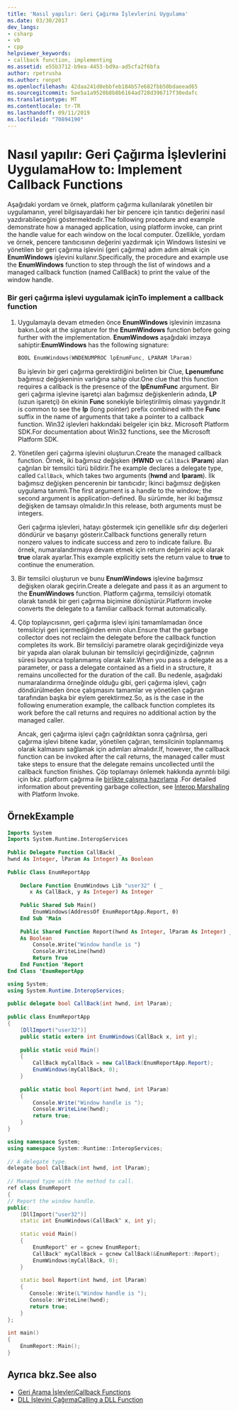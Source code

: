 ```yaml
---
title: 'Nasıl yapılır: Geri Çağırma İşlevlerini Uygulama'
ms.date: 03/30/2017
dev_langs:
- csharp
- vb
- cpp
helpviewer_keywords:
- callback function, implementing
ms.assetid: e55b3712-b9ea-4453-bd9a-ad5cfa2f6bfa
author: rpetrusha
ms.author: ronpet
ms.openlocfilehash: 42daa241d0ebbfeb184b57e682fbb50bdaeead65
ms.sourcegitcommit: 5ae5a1a9520b8b8b6164ad728d396717f30edafc
ms.translationtype: MT
ms.contentlocale: tr-TR
ms.lasthandoff: 09/11/2019
ms.locfileid: "70894190"
---
```

# <a name="how-to-implement-callback-functions"></a><span data-ttu-id="58fa4-102">Nasıl yapılır: Geri Çağırma İşlevlerini Uygulama</span><span class="sxs-lookup"><span data-stu-id="58fa4-102">How to: Implement Callback Functions</span></span>
<span data-ttu-id="58fa4-103">Aşağıdaki yordam ve örnek, platform çağırma kullanılarak yönetilen bir uygulamanın, yerel bilgisayardaki her bir pencere için tanıtıcı değerini nasıl yazdırabileceğini göstermektedir.</span><span class="sxs-lookup"><span data-stu-id="58fa4-103">The following procedure and example demonstrate how a managed application, using platform invoke, can print the handle value for each window on the local computer.</span></span> <span data-ttu-id="58fa4-104">Özellikle, yordam ve örnek, pencere tanıtıcısının değerini yazdırmak için Windows listesini ve yönetilen bir geri çağırma işlevini (geri çağırma) adım adım almak için **EnumWindows** işlevini kullanır.</span><span class="sxs-lookup"><span data-stu-id="58fa4-104">Specifically, the procedure and example use the **EnumWindows** function to step through the list of windows and a managed callback function (named CallBack) to print the value of the window handle.</span></span>  
  
### <a name="to-implement-a-callback-function"></a><span data-ttu-id="58fa4-105">Bir geri çağırma işlevi uygulamak için</span><span class="sxs-lookup"><span data-stu-id="58fa4-105">To implement a callback function</span></span>  
  
1. <span data-ttu-id="58fa4-106">Uygulamayla devam etmeden önce **EnumWindows** işlevinin imzasına bakın.</span><span class="sxs-lookup"><span data-stu-id="58fa4-106">Look at the signature for the **EnumWindows** function before going further with the implementation.</span></span> <span data-ttu-id="58fa4-107">**EnumWindows** aşağıdaki imzaya sahiptir:</span><span class="sxs-lookup"><span data-stu-id="58fa4-107">**EnumWindows** has the following signature:</span></span>  
  
    ```cpp
    BOOL EnumWindows(WNDENUMPROC lpEnumFunc, LPARAM lParam)
    ```
  
     <span data-ttu-id="58fa4-108">Bu işlevin bir geri çağırma gerektirdiğini belirten bir Clue, **Lpenumfunc** bağımsız değişkeninin varlığına sahip olur.</span><span class="sxs-lookup"><span data-stu-id="58fa4-108">One clue that this function requires a callback is the presence of the **lpEnumFunc** argument.</span></span> <span data-ttu-id="58fa4-109">Bir geri çağırma işlevine işaretçi alan bağımsız değişkenlerin adında, **LP** (uzun işaretçi) ön ekinin **Func** sonekiyle birleştirilmiş olması yaygındır.</span><span class="sxs-lookup"><span data-stu-id="58fa4-109">It is common to see the **lp** (long pointer) prefix combined with the **Func** suffix in the name of arguments that take a pointer to a callback function.</span></span> <span data-ttu-id="58fa4-110">Win32 işlevleri hakkındaki belgeler için bkz. Microsoft Platform SDK.</span><span class="sxs-lookup"><span data-stu-id="58fa4-110">For documentation about Win32 functions, see the Microsoft Platform SDK.</span></span>  
  
2. <span data-ttu-id="58fa4-111">Yönetilen geri çağırma işlevini oluşturun.</span><span class="sxs-lookup"><span data-stu-id="58fa4-111">Create the managed callback function.</span></span> <span data-ttu-id="58fa4-112">Örnek, iki bağımsız değişken (**HWND** ve `CallBack` **lParam**) alan çağrılan bir temsilci türü bildirir.</span><span class="sxs-lookup"><span data-stu-id="58fa4-112">The example declares a delegate type, called `CallBack`, which takes two arguments (**hwnd** and **lparam**).</span></span> <span data-ttu-id="58fa4-113">İlk bağımsız değişken pencerenin bir tanıtıcıdır; İkinci bağımsız değişken uygulama tanımlı.</span><span class="sxs-lookup"><span data-stu-id="58fa4-113">The first argument is a handle to the window; the second argument is application-defined.</span></span> <span data-ttu-id="58fa4-114">Bu sürümde, her iki bağımsız değişken de tamsayı olmalıdır.</span><span class="sxs-lookup"><span data-stu-id="58fa4-114">In this release, both arguments must be integers.</span></span>  
  
     <span data-ttu-id="58fa4-115">Geri çağırma işlevleri, hatayı göstermek için genellikle sıfır dışı değerleri döndürür ve başarıyı gösterir.</span><span class="sxs-lookup"><span data-stu-id="58fa4-115">Callback functions generally return nonzero values to indicate success and zero to indicate failure.</span></span> <span data-ttu-id="58fa4-116">Bu örnek, numaralandırmaya devam etmek için return değerini açık olarak **true** olarak ayarlar.</span><span class="sxs-lookup"><span data-stu-id="58fa4-116">This example explicitly sets the return value to **true** to continue the enumeration.</span></span>  
  
3. <span data-ttu-id="58fa4-117">Bir temsilci oluşturun ve bunu **EnumWindows** işlevine bağımsız değişken olarak geçirin.</span><span class="sxs-lookup"><span data-stu-id="58fa4-117">Create a delegate and pass it as an argument to the **EnumWindows** function.</span></span> <span data-ttu-id="58fa4-118">Platform çağırma, temsilciyi otomatik olarak tanıdık bir geri çağırma biçimine dönüştürür.</span><span class="sxs-lookup"><span data-stu-id="58fa4-118">Platform invoke converts the delegate to a familiar callback format automatically.</span></span>  
  
4. <span data-ttu-id="58fa4-119">Çöp toplayıcısının, geri çağırma işlevi işini tamamlamadan önce temsilciyi geri içermediğinden emin olun.</span><span class="sxs-lookup"><span data-stu-id="58fa4-119">Ensure that the garbage collector does not reclaim the delegate before the callback function completes its work.</span></span> <span data-ttu-id="58fa4-120">Bir temsilciyi parametre olarak geçirdiğinizde veya bir yapıda alan olarak bulunan bir temsilciyi geçirdiğinizde, çağrının süresi boyunca toplanmamış olarak kalır.</span><span class="sxs-lookup"><span data-stu-id="58fa4-120">When you pass a delegate as a parameter, or pass a delegate contained as a field in a structure, it remains uncollected for the duration of the call.</span></span> <span data-ttu-id="58fa4-121">Bu nedenle, aşağıdaki numaralandırma örneğinde olduğu gibi, geri çağırma işlevi, çağrı döndürülmeden önce çalışmasını tamamlar ve yönetilen çağıran tarafından başka bir eylem gerektirmez.</span><span class="sxs-lookup"><span data-stu-id="58fa4-121">So, as is the case in the following enumeration example, the callback function completes its work before the call returns and requires no additional action by the managed caller.</span></span>  
  
     <span data-ttu-id="58fa4-122">Ancak, geri çağırma işlevi çağrı çağrıldıktan sonra çağrılırsa, geri çağırma işlevi bitene kadar, yönetilen çağıran, temsilcinin toplanmamış olarak kalmasını sağlamak için adımları almalıdır.</span><span class="sxs-lookup"><span data-stu-id="58fa4-122">If, however, the callback function can be invoked after the call returns, the managed caller must take steps to ensure that the delegate remains uncollected until the callback function finishes.</span></span> <span data-ttu-id="58fa4-123">Çöp toplamayı önlemek hakkında ayrıntılı bilgi için bkz. platform çağırma ile [birlikte çalışma hazırlama](../../../docs/framework/interop/interop-marshaling.md) .</span><span class="sxs-lookup"><span data-stu-id="58fa4-123">For detailed information about preventing garbage collection, see [Interop Marshaling](../../../docs/framework/interop/interop-marshaling.md) with Platform Invoke.</span></span>  
  
## <a name="example"></a><span data-ttu-id="58fa4-124">Örnek</span><span class="sxs-lookup"><span data-stu-id="58fa4-124">Example</span></span>  
  
```vb  
Imports System  
Imports System.Runtime.InteropServices  
  
Public Delegate Function CallBack( _  
hwnd As Integer, lParam As Integer) As Boolean  
  
Public Class EnumReportApp  
  
    Declare Function EnumWindows Lib "user32" ( _  
       x As CallBack, y As Integer) As Integer  
  
    Public Shared Sub Main()  
        EnumWindows(AddressOf EnumReportApp.Report, 0)  
    End Sub 'Main  
  
    Public Shared Function Report(hwnd As Integer, lParam As Integer) _  
    As Boolean  
        Console.Write("Window handle is ")  
        Console.WriteLine(hwnd)  
        Return True  
    End Function 'Report  
End Class 'EnumReportApp  
```  
  
```csharp  
using System;  
using System.Runtime.InteropServices;  
  
public delegate bool CallBack(int hwnd, int lParam);  
  
public class EnumReportApp  
{  
    [DllImport("user32")]  
    public static extern int EnumWindows(CallBack x, int y);   
  
    public static void Main()   
    {  
        CallBack myCallBack = new CallBack(EnumReportApp.Report);  
        EnumWindows(myCallBack, 0);  
    }  
  
    public static bool Report(int hwnd, int lParam)  
    {   
        Console.Write("Window handle is ");  
        Console.WriteLine(hwnd);  
        return true;  
    }  
}  
```  
  
```cpp  
using namespace System;  
using namespace System::Runtime::InteropServices;  
  
// A delegate type.  
delegate bool CallBack(int hwnd, int lParam);  
  
// Managed type with the method to call.  
ref class EnumReport  
{  
// Report the window handle.  
public:  
    [DllImport("user32")]  
    static int EnumWindows(CallBack^ x, int y);  
  
    static void Main()  
    {  
        EnumReport^ er = gcnew EnumReport;  
        CallBack^ myCallBack = gcnew CallBack(&EnumReport::Report);  
        EnumWindows(myCallBack, 0);  
    }  
  
    static bool Report(int hwnd, int lParam)  
    {  
       Console::Write(L"Window handle is ");  
       Console::WriteLine(hwnd);  
       return true;  
    }  
};  
  
int main()  
{  
    EnumReport::Main();  
}  
```  
  
## <a name="see-also"></a><span data-ttu-id="58fa4-125">Ayrıca bkz.</span><span class="sxs-lookup"><span data-stu-id="58fa4-125">See also</span></span>

- [<span data-ttu-id="58fa4-126">Geri Arama İşlevleri</span><span class="sxs-lookup"><span data-stu-id="58fa4-126">Callback Functions</span></span>](../../../docs/framework/interop/callback-functions.md)
- [<span data-ttu-id="58fa4-127">DLL İşlevini Çağırma</span><span class="sxs-lookup"><span data-stu-id="58fa4-127">Calling a DLL Function</span></span>](../../../docs/framework/interop/calling-a-dll-function.md)

